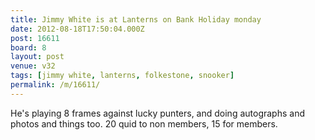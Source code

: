 ```yaml
---
title: Jimmy White is at Lanterns on Bank Holiday monday
date: 2012-08-18T17:50:04.000Z
post: 16611
board: 8
layout: post
venue: v32
tags: [jimmy white, lanterns, folkestone, snooker]
permalink: /m/16611/
---
```

He's playing 8 frames against lucky punters, and doing autographs and photos and things too. 20 quid to non members, 15 for members.
